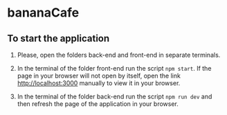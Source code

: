 # bananaCafe

## To start the application 
1. Please, open the folders back-end and front-end in separate terminals. 

2. In the terminal of the folder front-end run the script `npm start`.
If the page in your browser will not open by itself, open the link [http://localhost:3000](http://localhost:3000) manually to view it in your browser.

3. In the terminal of the folder back-end run the script `npm run dev` and then refresh the page of the application in your browser.
